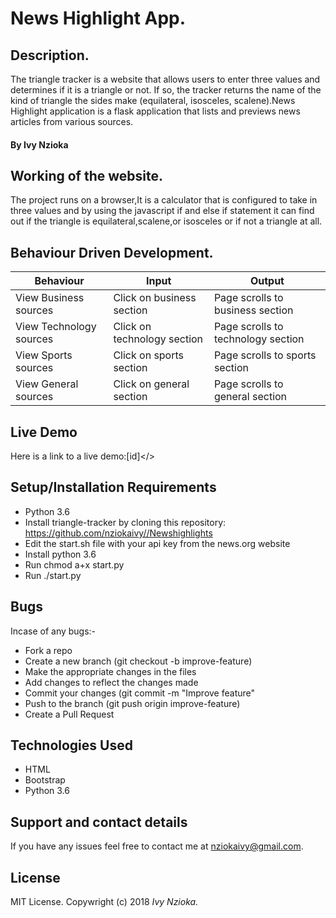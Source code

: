 # News Highlight App.

## Description.

The triangle tracker is a website that allows users to enter three values and determines if it is a triangle or not. If so, the tracker returns the name of the kind of triangle the sides make (equilateral, isosceles, scalene).News Highlight application is a flask application that lists and previews news articles from various sources.   

#### By **Ivy Nzioka**

## Working of the website.

The project runs on a browser,It is a calculator that is configured to take in three values and by using the javascript if and else if statement it can find out if the triangle is equilateral,scalene,or isosceles or if not a triangle at all.

## Behaviour Driven Development.

| Behaviour                  | Input                       | Output               |
| -------------------------- | -------------------------   | -------------------- |
| View Business sources      | Click on business section   | Page scrolls to business section |
| View Technology sources    | Click on technology section | Page scrolls to technology section
| View Sports sources        | Click on sports section     | Page scrolls to sports section |
| View General sources       | Click on general section    | Page scrolls to general section    |

## Live Demo

Here is a link to a live demo:[id]</>

## Setup/Installation Requirements
* Python 3.6
* Install triangle-tracker by cloning this repository:   <https://github.com/nziokaivy//Newshighlights>
* Edit the start.sh file with your api key from the news.org website
* Install python 3.6
* Run chmod a+x start.py
* Run ./start.py

## Bugs

Incase of any bugs:-

-   Fork a repo
-   Create a new branch (git checkout -b improve-feature)
-   Make the appropriate changes in the files
-   Add changes to reflect the changes made
-   Commit your changes (git commit -m "Improve feature"
-   Push to the branch (git push origin improve-feature)
-   Create a Pull Request

## Technologies Used

-   HTML
-   Bootstrap
-   Python 3.6

## Support and contact details

If you have any issues feel free to contact me at nziokaivy@gmail.com.

## License

MIT License. Copywright (c) 2018 _Ivy Nzioka._
